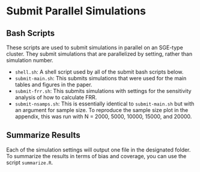 # Submit Parallel Simulations

## Bash Scripts

These scripts are used to submit simulations in parallel on an SGE-type cluster. They submit simulations that are parallelized by setting, rather than simulation number.

- `shell.sh`: A shell script used by all of the submit bash scripts below.
- `submit-main.sh`: This submits simulations that were used for the main tables and figures in the paper.
- `submit-frr.sh`: This submits simulations with settings for the sensitivity analysis of how to calculate FRR.
- `submit-nsamps.sh`: This is essentially identical to `submit-main.sh` but with an argument for sample size. To reproduce the sample size plot in the appendix, this was run with N = 2000, 5000, 10000, 15000, and 20000.

## Summarize Results

Each of the simulation settings will output one file in the designated folder.
To summarize the results in terms of bias and coverage, you can use the script `summarize.R`.

